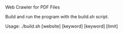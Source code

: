 Web Crawler for PDF Files

Build and run the program with the build.sh script.

Usage: ./build.sh [website] [keyword] [keyword] [limit]




